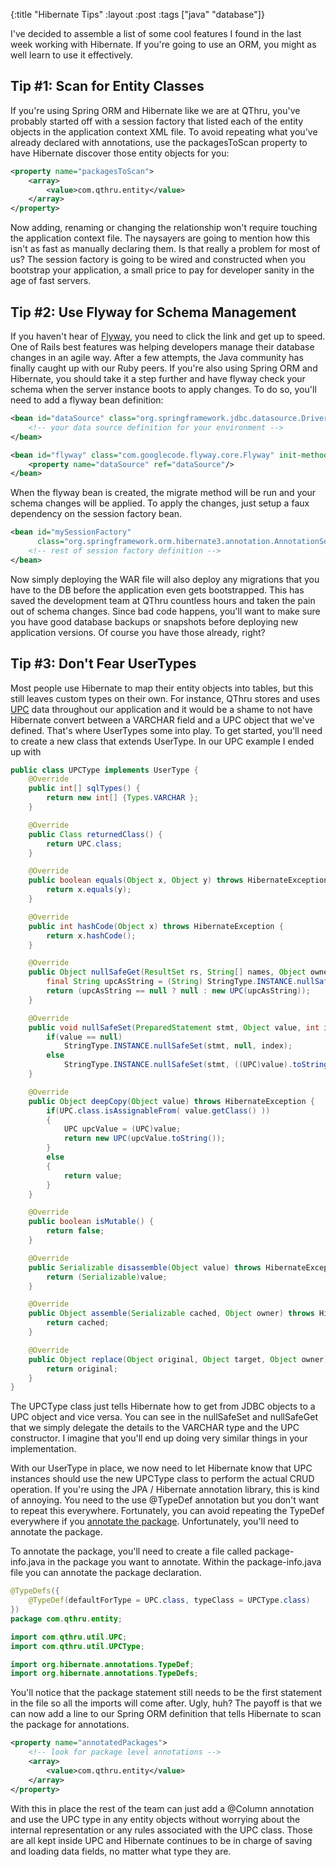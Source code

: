 {:title "Hibernate Tips"
 :layout :post
 :tags ["java" "database"]}

I've decided to assemble a list of some cool features I found in the last week
working with Hibernate. If you're going to use an ORM, you might as well learn to
use it effectively.

## Tip #1: Scan for Entity Classes

If you're using Spring ORM and Hibernate like we are at QThru, you've probably
started off with a session factory that listed each of the entity objects in the
application context XML file. To avoid repeating what you've already declared with
annotations, use the packagesToScan property to have Hibernate discover those entity
objects for you:

```xml
<property name="packagesToScan">
    <array>
        <value>com.qthru.entity</value>
    </array>
</property>
```

Now adding, renaming or changing the relationship won't require touching the application
context file. The naysayers are going to mention how this isn't as fast as manually
declaring them. Is that really a problem for most of us? The session factory is going to
be wired and constructed when you bootstrap your application, a small price to pay for
developer sanity in the age of fast servers.

## Tip #2: Use Flyway for Schema Management

If you haven't hear of [Flyway](http://flywaydb.org), you need to click the link and get up to
speed. One of Rails best features was helping developers manage their database changes in
an agile way. After a few attempts, the Java community has finally caught up with our Ruby
peers. If you're also using Spring ORM and Hibernate, you should take it a step further and
have flyway check your schema when the server instance boots to apply changes. To do so,
you'll need to add a flyway bean definition:

```xml
<bean id="dataSource" class="org.springframework.jdbc.datasource.DriverManagerDataSource">
    <!-- your data source definition for your environment -->
</bean>

<bean id="flyway" class="com.googlecode.flyway.core.Flyway" init-method="migrate">
    <property name="dataSource" ref="dataSource"/>
</bean>
```

When the flyway bean is created, the migrate method will be run and your schema changes
will be applied. To apply the changes, just setup a faux dependency on the session factory
bean.

```xml
<bean id="mySessionFactory"
      class="org.springframework.orm.hibernate3.annotation.AnnotationSessionFactoryBean" depends-on="flyway">
    <!-- rest of session factory definition -->
</bean>
```

Now simply deploying the WAR file will also deploy any migrations that you have to the DB
before the application even gets bootstrapped. This has saved the development team at QThru
countless hours and taken the pain out of schema changes. Since bad code happens, you'll want
to make sure you have good database backups or snapshots before deploying new application
versions. Of course you have those already, right?

## Tip #3: Don't Fear UserTypes

Most people use Hibernate to map their entity objects into tables, but this still leaves custom
types on their own. For instance, QThru stores and uses
[UPC](http://en.wikipedia.org/wiki/Universal_Product_Code) data throughout our
application and it would be a shame to not have Hibernate convert between a VARCHAR field and a
UPC object that we've defined. That's where UserTypes some into play. To get started, you'll need
to create a new class that extends UserType. In our UPC example I ended up with

```java
public class UPCType implements UserType {
    @Override
    public int[] sqlTypes() {
        return new int[] {Types.VARCHAR };
    }

    @Override
    public Class returnedClass() {
        return UPC.class;
    }

    @Override
    public boolean equals(Object x, Object y) throws HibernateException {
        return x.equals(y);
    }

    @Override
    public int hashCode(Object x) throws HibernateException {
        return x.hashCode();
    }

    @Override
    public Object nullSafeGet(ResultSet rs, String[] names, Object owner) throws HibernateException, SQLException {
        final String upcAsString = (String) StringType.INSTANCE.nullSafeGet(rs, names[0]);
        return (upcAsString == null ? null : new UPC(upcAsString));
    }

    @Override
    public void nullSafeSet(PreparedStatement stmt, Object value, int index) throws HibernateException, SQLException {
        if(value == null)
            StringType.INSTANCE.nullSafeSet(stmt, null, index);
        else
            StringType.INSTANCE.nullSafeSet(stmt, ((UPC)value).toString(), index);
    }

    @Override
    public Object deepCopy(Object value) throws HibernateException {
        if(UPC.class.isAssignableFrom( value.getClass() ))
        {
            UPC upcValue = (UPC)value;
            return new UPC(upcValue.toString());
        }
        else
        {
            return value;
        }
    }

    @Override
    public boolean isMutable() {
        return false;
    }

    @Override
    public Serializable disassemble(Object value) throws HibernateException {
        return (Serializable)value;
    }

    @Override
    public Object assemble(Serializable cached, Object owner) throws HibernateException {
        return cached;
    }

    @Override
    public Object replace(Object original, Object target, Object owner) throws HibernateException {
        return original;
    }
}
```

The UPCType class just tells Hibernate how to get from JDBC objects to a UPC object
and vice versa. You can see in the nullSafeSet and nullSafeGet that we simply delegate
the details to the VARCHAR type and the UPC constructor. I imagine that you'll end up
doing very similar things in your implementation.

With our UserType in place, we now need to let Hibernate know that UPC instances should
use the new UPCType class to perform the actual CRUD operation. If you're using the JPA / Hibernate
annotation library, this is kind of annoying. You need to the use @TypeDef annotation
but you don't want to repeat this everywhere. Fortunately, you can avoid repeating the
TypeDef everywhere if you
[annotate the package](http://docs.oracle.com/javase/specs/jls/se5.0/html/packages.html#7.4.1.1).
Unfortunately, you'll need to annotate the package.

To annotate the package, you'll need to create a file called package-info.java in the
package you want to annotate. Within the package-info.java file you can annotate the
package declaration.

```java
@TypeDefs({
    @TypeDef(defaultForType = UPC.class, typeClass = UPCType.class)
})
package com.qthru.entity;

import com.qthru.util.UPC;
import com.qthru.util.UPCType;

import org.hibernate.annotations.TypeDef;
import org.hibernate.annotations.TypeDefs;
```

You'll notice that the package statement still needs to be the first statement in the file
so all the imports will come after. Ugly, huh? The payoff is that we can now add a line to
our Spring ORM definition that tells Hibernate to scan the package for annotations.

```xml
<property name="annotatedPackages">
    <!-- look for package level annotations -->
    <array>
        <value>com.qthru.entity</value>
    </array>
</property>
```

With this in place the rest of the team can just add a @Column annotation and use the UPC
type in any entity objects without worrying about the internal representation or any rules
associated with the UPC class. Those are all kept inside UPC and Hibernate continues to be
in charge of saving and loading data fields, no matter what type they are.
